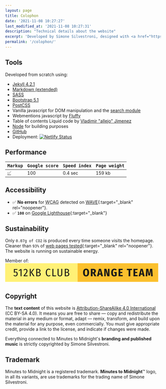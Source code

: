```yaml
---
layout: page
title: Colophon
date: '2021-11-08 10:27:27'
last_modified_at: '2021-11-08 10:27:31'
description: "Technical details about the website"
excerpt: 'Developed by Simone Silvestroni, designed with <a href="https://silviamaggidesign.com/" title="Go to Silvia Maggi website">Silvia Maggi</a>, who also provided information architecture and photography. Check the <a href="/work/web-design/minutes-to-midnight/">case study</a> for a detailed analysis.'
permalink: '/colophon/'
---
```

## Tools

Developed from scratch using:

- [Jekyll 4.2.1](https://jekyllrb.com/)
- [Markdown (extended)](https://www.markdownguide.org/getting-started/)
- [SASS](https://sass-lang.com/)
- [Bootstrap 5.1](https://getbootstrap.com/)
- [PostCSS](https://postcss.org/)
- Vanilla javascript for DOM manipulation and the [search module](https://github.com/daviddarnes/jekyll-search-js)
- Webmentions javascript by [Fluffy](http://beesbuzz.biz)
- Table of contents Liquid code by [Vladimir "allejo" Jimenez](https://github.com/allejo/jekyll-toc)
- [Node](https://nodejs.org/) for building purposes
- [GitHub](https://github.com/)
- Deployment: [![Netlify Status](https://api.netlify.com/api/v1/badges/d2941475-cc56-4e5c-98c9-e16845e6cbea/deploy-status)](https://app.netlify.com/sites/minutestomidnight/deploys)

## Performance

<div class="table-responsive">
  <table class="table table-borderless table-sm">
    <thead>
      <tr>
        <th scope="col" class="align-top text-center fw-bold"><kbd>Markup</kbd></th>
        <th scope="col" class="align-top text-center fw-bold"><kbd>Google score</kbd></th>
        <th scope="col" class="align-top text-center fw-bold"><kbd>Speed index</kbd></th>
        <th scope="col" class="align-top text-center fw-bold"><kbd>Page weight</kbd></th>
      </tr>
    </thead>
    <tbody>
      <tr>
        <td class="text-center fs-1"><a href="https://validator.w3.org/nu/?doc=https://minutestomidnight.co.uk/" target="_blank" rel="noopener">✅</a></td>
        <td class="text-center fs-1">100</td>
        <td class="text-center fs-1">0.4 sec</td>
        <td class="text-center fs-1">159 kb</td>
      </tr>
    </tbody>
  </table>
</div>

## Accessibility

- ✅ **No errors** for 
<abbr title="Web Content Accessibility Guidelines">WCAG</abbr> detected on [WAVE](https://wave.webaim.org/report#/https://minutestomidnight.co.uk/){:target="_blank" rel="noopener"}.
- ✅ **`100`** on [Google Lighthouse](https://web.dev/measure/){:target="_blank"}

## Sustainability

Only `0.07g of CO2` is produced every time someone visits the homepage. Cleaner than `93%` of [web pages tested](https://www.websitecarbon.com/website/minutestomidnight-co-uk/ "Visit Website carbon"){:target="_blank" rel="noopener"}. The website is running on sustainable energy.

<p class="detached">Member of: <a href="https://512kb.club"><img src="/assets/images/orange-team.svg" alt="512kb Orange Team" /></a></p>

## Copyright

The **text content** of this website is [Attribution-ShareAlike 4.0 International](https://creativecommons.org/licenses/by-sa/4.0/) (CC BY-SA 4.0). It means you are free to share — copy and redistribute the material in any medium or format, adapt — remix, transform, and build upon the material for any purpose, even commercially. You must give appropriate credit, provide a link to the license, and indicate if changes were made.

Everything connected to Minutes to Midnight's **branding and published music** is strictly copyrighted by Simone Silvestroni.

## Trademark

Minutes to Midnight is a registered trademark. **Minutes to Midnight**&trade; logo, in all its variants, are use trademarks for the trading name of Simone Silvestroni.